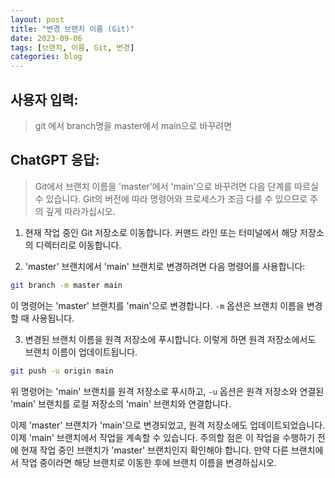 ```yaml
---
layout: post
title: "변경 브랜치 이름 (Git)"
date: 2023-09-06
tags: [브랜치, 이름, Git, 변경]
categories: blog
---
```


## 사용자 입력:
> git 에서 branch명을 master에서 main으로 바꾸려면

## ChatGPT 응답:
> Git에서 브랜치 이름을 'master'에서 'main'으로 바꾸려면 다음 단계를 따르실 수 있습니다. Git의 버전에 따라 명령어와 프로세스가 조금 다를 수 있으므로 주의 깊게 따라가십시오.

1. 현재 작업 중인 Git 저장소로 이동합니다. 커맨드 라인 또는 터미널에서 해당 저장소의 디렉터리로 이동합니다.

2. 'master' 브랜치에서 'main' 브랜치로 변경하려면 다음 명령어를 사용합니다:

```bash
git branch -m master main
```

이 명령어는 'master' 브랜치를 'main'으로 변경합니다. `-m` 옵션은 브랜치 이름을 변경할 때 사용됩니다.

3. 변경된 브랜치 이름을 원격 저장소에 푸시합니다. 이렇게 하면 원격 저장소에서도 브랜치 이름이 업데이트됩니다.

```bash
git push -u origin main
```

위 명령어는 'main' 브랜치를 원격 저장소로 푸시하고, `-u` 옵션은 원격 저장소와 연결된 'main' 브랜치를 로컬 저장소의 'main' 브랜치와 연결합니다.

이제 'master' 브랜치가 'main'으로 변경되었고, 원격 저장소에도 업데이트되었습니다. 이제 'main' 브랜치에서 작업을 계속할 수 있습니다. 주의할 점은 이 작업을 수행하기 전에 현재 작업 중인 브랜치가 'master' 브랜치인지 확인해야 합니다. 만약 다른 브랜치에서 작업 중이라면 해당 브랜치로 이동한 후에 브랜치 이름을 변경하십시오.


